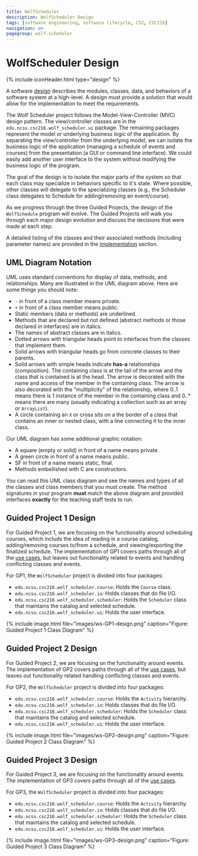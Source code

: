 ```yaml
---
title: WolfScheduler
description: WolfScheduler Design
tags: [software engineering, software lifecycle, CS2, CSC216]
navigation: on
pagegroup: wolf-scheduler
---
```


# WolfScheduler Design
{% include iconHeader.html type="design" %}

A software [design](../se-overview/design) describes the modules, classes, data, and behaviors of a software system at a high-level. A design must provide a solution that would allow for the implementation to meet the requirements.  

The Wolf Scheduler project follows the Model-View-Controller (MVC) design pattern. The view/controller classes are in the `edu.ncsu.csc216.wolf_scheduler.ui` package. The remaining packages represent the model or underlying business logic of the application. By separating the view/controller from the underlying model, we can isolate the business logic of the application (managing a schedule of events and courses) from the presentation (a GUI or command line interface). We could easily add another user interface to the system without modifying the business logic of the program.

The goal of the design is to isolate the major parts of the system so that each class may specialize in behaviors specific to it's state. Where possible, other classes will delegate to the specializing classes (e.g., the Scheduler class delegates to Schedule for adding/removing an event/course).

As we progress through the three Guided Projects, the design of the `WolfSchedule` program will evolve.  The Guided Projects will walk you through each major design evolution and discuss the decisions that were made at each step.

A detailed listing of the classes and their associated methods (including parameter names) are provided in the [implementation](ws-implementation) section.


## UML Diagram Notation
UML uses standard conventions for display of data, methods, and relationships. Many are illustrated in the UML diagram above. Here are some things you should note:

  * `-` in front of a class member means private. 
  * `+` in front of a class member means public.
  * Static members (data or methods) are underlined.
  * Methods that are declared but not defined (abstract methods or those declared in interfaces) are in italics. 
  * The names of abstract classes are in italics.
  * Dotted arrows with triangular heads point to interfaces from the classes that implement them.
  * Solid arrows with triangular heads go from concrete classes to their parents.
  * Solid arrows with simple heads indicate **has-a** relationships (composition). The containing class is at the tail of the arrow and the class that is contained is at the head. The arrow is decorated with the name and access of the member in the containing class. The arrow is also decorated with the "multiplicity" of the relationship, where 0..1 means there is 1 instance of the member in the containing class and 0..* means there are many (usually indicating a collection such as an array or `ArrayList`).
  * A circle containing an `X` or cross sits on a the border of a class that contains an inner or nested class, with a line connecting it to the inner class. 

Our UML diagram has some additional graphic notation:

  * A  square (empty or solid) in front of a name means private. 
  * A green circle in front of a name means public. 
  * SF in front of a name means static, final. 
  * Methods embellished with C are constructors. 

You can read this UML class diagram and see the names and types of all  the classes and class members that you must create. The method signatures in your program **must** match the  above diagram and provided interfaces **exactly** for the teaching staff tests to run.



## Guided Project 1 Design
For Guided Project 1, we are focusing on the functionality around scheduling courses, which includs the idea of reading in a course catalog, adding/removing courses to/from a schedule, and viewing/exporting the finalized schedule.  The implementation of GP1 covers paths through all of the [use cases](ws-requirements), but leaves out functionality related to events and handling conflicting classes and events.

For GP1, the `WolfScheduler` project is divided into four packages:

  * `edu.ncsu.csc216.wolf_scheduler.course`: Holds the `Course` class.
  * `edu.ncsu.csc216.wolf_scheduler.io`: Holds classes that do file I/O.
  * `edu.ncsu.csc216.wolf_scheduler.scheduler`: Holds the `Scheduler` class that maintains the catalog and selected schedule.
  * `edu.ncsu.csc216.wolf_scheduler.ui`: Holds the user interface.

{% include image.html file="images/ws-GP1-design.png" caption="Figure: Guided Project 1 Class Diagram" %} 

## Guided Project 2 Design
For Guided Project 2, we are focusing on the functionality around events.  The implementation of GP2 covers paths through all of the [use cases](ws-requirements#guided-project-2-requirements), but leaves out functionality related handling conflicting classes and events.

For GP2, the `WolfScheduler` project is divided into four packages:

  * `edu.ncsu.csc216.wolf_scheduler.course`: Holds the `Activity` hierarchy.
  * `edu.ncsu.csc216.wolf_scheduler.io`: Holds classes that do file I/O.
  * `edu.ncsu.csc216.wolf_scheduler.scheduler`: Holds the `Scheduler` class that maintains the catalog and selected schedule.
  * `edu.ncsu.csc216.wolf_scheduler.ui`: Holds the user interface.


{% include image.html file="images/ws-GP2-design.png" caption="Figure: Guided Project 2 Class Diagram" %} 

## Guided Project 3 Design
For Guided Project 3, we are focusing on the functionality around events.  The implementation of GP3 covers paths through all of the [use cases](ws-requirements#guided-project-3-requirements).

For GP3, the `WolfScheduler` project is divided into four packages:

  * `edu.ncsu.csc216.wolf_scheduler.course`: Holds the `Activity` hierarchy.
  * `edu.ncsu.csc216.wolf_scheduler.io`: Holds classes that do file I/O.
  * `edu.ncsu.csc216.wolf_scheduler.scheduler`: Holds the `Scheduler` class that maintains the catalog and selected schedule.
  * `edu.ncsu.csc216.wolf_scheduler.ui`: Holds the user interface.


{% include image.html file="images/ws-GP3-design.png" caption="Figure: Guided Project 3 Class Diagram" %} 
